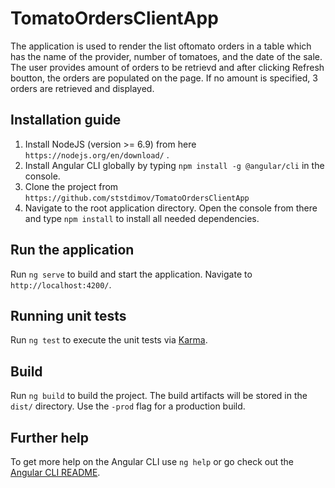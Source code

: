 # TomatoOrdersClientApp

The application is used to render the list oftomato orders in a table which has the name of
the provider, number of tomatoes, and the date of the sale.
The user provides amount of orders to be retrievd and after clicking Refresh boutton,
the orders are populated on the page. If no amount is specified, 3 orders are retrieved and displayed.

## Installation guide

1. Install NodeJS (version >= 6.9) from here `https://nodejs.org/en/download/` .
2. Install Angular CLI globally by typing `npm install -g @angular/cli` in the console.
3. Clone the project from `https://github.com/ststdimov/TomatoOrdersClientApp`
4. Navigate to the root application directory. Open the console from there and type 
    `npm install` to install all needed dependencies.

## Run the application

Run `ng serve` to build and start the application. Navigate to `http://localhost:4200/`.

## Running unit tests

Run `ng test` to execute the unit tests via [Karma](https://karma-runner.github.io).

## Build

Run `ng build` to build the project. The build artifacts will be stored in the `dist/` directory. Use the `-prod` flag for a production build.


## Further help

To get more help on the Angular CLI use `ng help` or go check out the [Angular CLI README](https://github.com/angular/angular-cli/blob/master/README.md).
